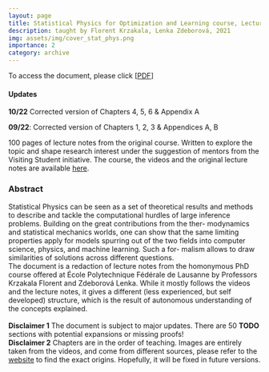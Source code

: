 ```yaml
---
layout: page
title: Statistical Physics for Optimization and Learning course, Lecture Notes
description: taught by Florent Krzakala, Lenka Zdeborová, 2021
img: assets/img/cover_stat_phys.png
importance: 2
category: archive
---
```


To access the document, please click \[[PDF](http://simonegiancola09.github.io/assets/pdf/Stat_Phys_EPFL.pdf)\]

#### Updates

**10/22** Corrected version of Chapters 4, 5, 6 & Appendix A

**09/22**: Corrected version of Chapters 1, 2, 3 & Appendices A, B

100 pages of lecture notes from the original course. Written to explore the topic and shape research interest under the suggestion of mentors from the Visiting Student initiative. 
The course, the videos and the original lecture notes are available [here](https://sphinxteam.github.io/EPFLDoctoralLecture2021/). 

### Abstract
 Statistical Physics can be seen as a set of theoretical results and methods to describe and tackle the
computational hurdles of large inference problems. Building on the great contributions from the ther-
modynamics and statistical mechanics worlds, one can show that the same limiting properties apply for
models spurring out of the two fields into computer science, physics, and machine learning. Such a for-
malism allows to draw similarities of solutions across different questions.
<br/>
The document is a redaction of lecture notes from the homonymous PhD course offered at École Polytechnique Fédérale de Lausanne by Professors Krzakala Florent and Zdeborová Lenka. While it
mostly follows the videos and the lecture notes, it gives a different (less experienced, but self
developed) structure, which is the result of autonomous understanding of the concepts explained.
<br/>
<br/>
    **Disclaimer 1** The document is subject to major updates. There are 50 **TODO** sections with potential expansions or missing proofs!
 <br/>
    **Disclaimer 2** Chapters are in the order of teaching. Images are entirely taken from the videos, and come from different sources, please refer to 
    the [website](https://sphinxteam.github.io/EPFLDoctoralLecture2021/)
 to find the exact origins. Hopefully, it will be fixed in future versions.





